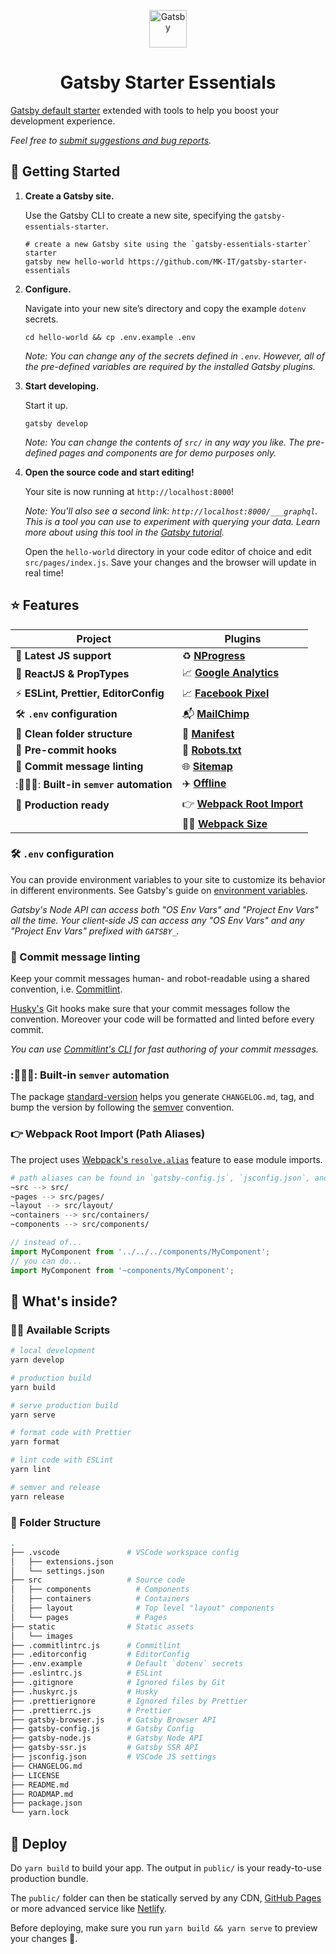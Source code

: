 <p align="center">
  <a href="https://www.gatsbyjs.org">
    <img alt="Gatsby" src="https://www.gatsbyjs.org/monogram.svg" width="60" />
  </a>
</p>
<h1 align="center">
  Gatsby Starter Essentials
</h1>

[Gatsby default starter](https://github.com/gatsbyjs/gatsby-starter-default) extended with tools to help you boost your development experience.

_Feel free to [submit suggestions and bug reports](https://github.com/MK-IT/gatsby-starter-essentials/issues)._

## 🚀 Getting Started

1.  **Create a Gatsby site.**

    Use the Gatsby CLI to create a new site, specifying the `gatsby-essentials-starter`.

    ```shell
    # create a new Gatsby site using the `gatsby-essentials-starter` starter
    gatsby new hello-world https://github.com/MK-IT/gatsby-starter-essentials
    ```

2.  **Configure.**

    Navigate into your new site’s directory and copy the example `dotenv` secrets.

    ```shell
    cd hello-world && cp .env.example .env
    ```
    
    _Note: You can change any of the secrets defined in `.env`. However, all of the pre-defined variables are required by the installed Gatsby plugins._

3.  **Start developing.**

    Start it up.

    ```shell
    gatsby develop
    ```

    _Note: You can change the contents of `src/` in any way you like. The pre-defined pages and components are for demo purposes only._

4.  **Open the source code and start editing!**

    Your site is now running at `http://localhost:8000`!

    _Note: You'll also see a second link: _`http://localhost:8000/___graphql`_. This is a tool you can use to experiment with querying your data. Learn more about using this tool in the [Gatsby tutorial](https://www.gatsbyjs.org/tutorial/part-five/#introducing-graphiql)._

    Open the `hello-world` directory in your code editor of choice and edit `src/pages/index.js`. Save your changes and the browser will update in real time!

## ⭐ Features

| Project                              | Plugins                                                                                           |
| ------------------------------------ | ------------------------------------------------------------------------------------------------- |
| 💪 **Latest JS support**              | ♻️ **[NProgress](https://www.gatsbyjs.org/packages/gatsby-plugin-nprogress)**                      |
| 💎 **ReactJS & PropTypes**            | 📈 **[Google Analytics](https://www.gatsbyjs.org/packages/gatsby-plugin-google-analytics/)**       |
| ⚡️ **ESLint, Prettier, EditorConfig** | 📈 **[Facebook Pixel](https://www.gatsbyjs.org/packages/gatsby-plugin-facebook-pixel)**            |
| 🛠 **`.env` configuration**           | 📬 **[MailChimp](https://www.gatsbyjs.org/packages/gatsby-plugin-mailchimp)**                      |
| 📂 **Clean folder structure**         | 📜 **[Manifest](https://www.gatsbyjs.org/packages/gatsby-plugin-manifest)**                        |
| 🚦 **Pre-commit hooks**               | 🤖 **[Robots.txt](https://www.gatsbyjs.org/packages/gatsby-plugin-robots-txt)**                    |
| 🤝 **Commit message linting**         | 🌐 **[Sitemap](https://www.gatsbyjs.org/packages/gatsby-plugin-sitemap)**                          |
| :🧗🏻‍♂️: **Built-in `semver` automation** | ✈️ **[Offline](https://www.gatsbyjs.org/packages/gatsby-plugin-offline)**                          |
| 🚀 **Production ready**               | 👉 **[Webpack Root Import](https://www.gatsbyjs.org/packages/gatsby-plugin-root-import)**          |
|                                      | 🏋️‍♂️ **[Webpack Size](https://www.gatsbyjs.org/packages/gatsby-plugin-webpack-size/?=webpack-size)** |

### 🛠 `.env` configuration

You can provide environment variables to your site to customize its behavior in different environments. See Gatsby's guide on [environment variables](https://www.gatsbyjs.org/docs/environment-variables/).

_Gatsby's Node API can access both "OS Env Vars" and "Project Env Vars" all the time. Your client-side JS can access any "OS Env Vars" and any "Project Env Vars" prefixed with `GATSBY_`._

### 🤝 Commit message linting

Keep your commit messages human- and robot-readable using a shared convention, i.e. [Commitlint](https://commitlint.js.org/#/).

[Husky's](https://github.com/typicode/husky) Git hooks make sure that your commit messages follow the convention. Moreover your code will be formatted and linted before every commit.

_You can use [Commitlint's CLI](https://commitlint.js.org/#/guides-use-prompt?id=guide-use-prompt) for fast authoring of your commit messages._

### :🧗🏻‍♂️: Built-in `semver` automation

The package [standard-version](https://github.com/conventional-changelog/standard-version) helps you generate `CHANGELOG.md`, tag, and bump the version by following the [semver](https://semver.org) convention.

### 👉 Webpack Root Import (Path Aliases)

The project uses [Webpack's `resolve.alias`](https://webpack.js.org/configuration/resolve/#resolvealias) feature to ease module imports.

```bash
# path aliases can be found in `gatsby-config.js`, `jsconfig.json`, and `.eslintrc.js`
~src --> src/
~pages --> src/pages/
~layout --> src/layout/
~containers --> src/containers/
~components --> src/components/
```

```js
// instead of...
import MyComponent from '../../../components/MyComponent';
// you can do...
import MyComponent from '~components/MyComponent';
```

## 🧐 What's inside?

### 👷‍♂️ Available Scripts

```bash
# local development
yarn develop

# production build
yarn build

# serve production build
yarn serve

# format code with Prettier
yarn format

# lint code with ESLint
yarn lint

# semver and release
yarn release
```

### 📂 Folder Structure

```bash
.
├── .vscode               # VSCode workspace config
│   ├── extensions.json
│   └── settings.json
├── src                   # Source code
│   ├── components          # Components
│   ├── containers          # Containers
│   ├── layout              # Top level "layout" components
│   └── pages               # Pages
├── static                # Static assets
│   └── images
├── .commitlintrc.js      # Commitlint
├── .editorconfig         # EditorConfig
├── .env.example          # Default `dotenv` secrets
├── .eslintrc.js          # ESLint
├── .gitignore            # Ignored files by Git
├── .huskyrc.js           # Husky
├── .prettierignore       # Ignored files by Prettier
├── .prettierrc.js        # Prettier
├── gatsby-browser.js     # Gatsby Browser API
├── gatsby-config.js      # Gatsby Config
├── gatsby-node.js        # Gatsby Node API
├── gatsby-ssr.js         # Gatsby SSR API
├── jsconfig.json         # VSCode JS settings
├── CHANGELOG.md
├── LICENSE
├── README.md
├── ROADMAP.md
├── package.json
└── yarn.lock
```

## 💫 Deploy

Do `yarn build` to build your app. The output in `public/` is your ready-to-use production bundle.

The `public/` folder can then be statically served by any CDN, [GitHub Pages](https://pages.github.com/) or more advanced service like [Netlify](https://www.netlify.com/).

Before deploying, make sure you run `yarn build && yarn serve` to preview your changes 🏁.
